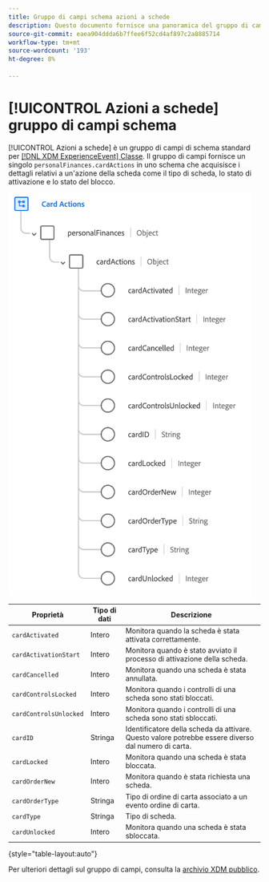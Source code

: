 ```yaml
---
title: Gruppo di campi schema azioni a schede
description: Questo documento fornisce una panoramica del gruppo di campi dello schema Azioni scheda .
source-git-commit: eaea904ddda6b7ffee6f52cd4af897c2a8885714
workflow-type: tm+mt
source-wordcount: '193'
ht-degree: 8%

---
```


# [!UICONTROL Azioni a schede] gruppo di campi schema

[!UICONTROL Azioni a schede] è un gruppo di campi di schema standard per [[!DNL XDM ExperienceEvent] Classe](../../classes/experienceevent.md). Il gruppo di campi fornisce un singolo `personalFinances.cardActions` in uno schema che acquisisce i dettagli relativi a un&#39;azione della scheda come il tipo di scheda, lo stato di attivazione e lo stato del blocco.

![](../../images/field-groups/card-actions.png)

| Proprietà | Tipo di dati | Descrizione |
| --- | --- | --- |
| `cardActivated` | Intero | Monitora quando la scheda è stata attivata correttamente. |
| `cardActivationStart` | Intero | Monitora quando è stato avviato il processo di attivazione della scheda. |
| `cardCancelled` | Intero | Monitora quando una scheda è stata annullata. |
| `cardControlsLocked` | Intero | Monitora quando i controlli di una scheda sono stati bloccati. |
| `cardControlsUnlocked` | Intero | Monitora quando i controlli di una scheda sono stati sbloccati. |
| `cardID` | Stringa | Identificatore della scheda da attivare. Questo valore potrebbe essere diverso dal numero di carta. |
| `cardLocked` | Intero | Monitora quando una scheda è stata bloccata. |
| `cardOrderNew` | Intero | Monitora quando è stata richiesta una scheda. |
| `cardOrderType` | Stringa | Tipo di ordine di carta associato a un evento ordine di carta. |
| `cardType` | Stringa | Tipo di scheda. |
| `cardUnlocked` | Intero | Monitora quando una scheda è stata sbloccata. |

{style=&quot;table-layout:auto&quot;}

Per ulteriori dettagli sul gruppo di campi, consulta la [archivio XDM pubblico](https://github.com/adobe/xdm/blob/master/docs/reference/fieldgroups/experience-event/experienceevent-card-actions.schema.json).
